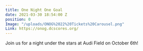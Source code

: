 ```yaml
---
title: One Night One Goal
date: 2021-03-30 18:54:00 Z
position: 0
Image: "/uploads/ONOG%2022%20Tickets%20Carousel.png"
Link: https://onog.dcscores.org/
---
```


Join us for a night under the stars at Audi Field on October 6th!